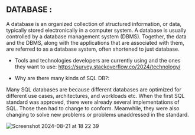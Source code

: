 ## DATABASE :
A database is an organized collection of structured information, or data, typically stored electronically in a computer system. 
A database is usually controlled by a database management system (DBMS). 
Together, the data and the DBMS, along with the applications that are associated with them, are referred to as a database system, often shortened to just database.

* Tools and technologies developers are currently using and the ones they want to use:
https://survey.stackoverflow.co/2024/technology/

* Why are there many kinds of SQL DB?: 

Many SQL databases are because different databases are optimized for different use cases, architectures, and workloads etc.
When the first SQL standard was approved, there were already several implementations of SQL. 
Those then had to change to conform. Meanwhile, they were also changing to solve new problems or problems unaddressed in the standard.

![Screenshot 2024-08-21 at 18 22 39](https://github.com/user-attachments/assets/c4a7a324-766a-4dcf-a0f6-070d61b98d87)
